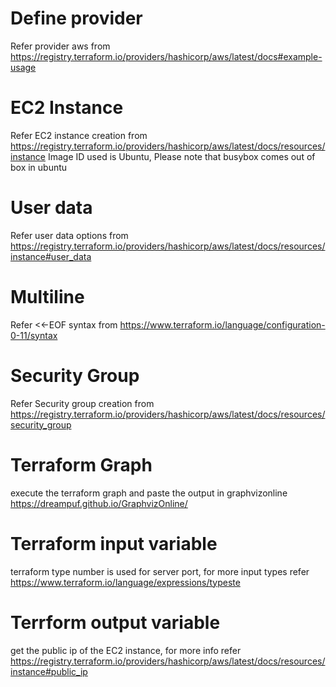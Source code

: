 # Define provider
Refer provider aws from https://registry.terraform.io/providers/hashicorp/aws/latest/docs#example-usage

# EC2 Instance 
Refer EC2 instance creation from https://registry.terraform.io/providers/hashicorp/aws/latest/docs/resources/instance
Image ID used is Ubuntu, Please note that busybox comes out of box in ubuntu

# User data
Refer user data options from https://registry.terraform.io/providers/hashicorp/aws/latest/docs/resources/instance#user_data

# Multiline 
Refer <<-EOF syntax from https://www.terraform.io/language/configuration-0-11/syntax

# Security Group
Refer Security group creation from https://registry.terraform.io/providers/hashicorp/aws/latest/docs/resources/security_group

# Terraform Graph
execute the terraform graph and paste the output in graphvizonline https://dreampuf.github.io/GraphvizOnline/

# Terraform input variable
terraform type number is used for server port, for more input types refer https://www.terraform.io/language/expressions/typeste

# Terrform output variable
get the public ip of the EC2 instance, for more info refer https://registry.terraform.io/providers/hashicorp/aws/latest/docs/resources/instance#public_ip
